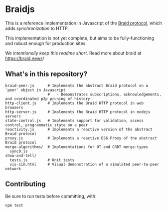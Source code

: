 # Braidjs

This is a reference implementation in Javascript of the
[Braid protocol](https://github.com/braid-work/ietf-braid-draft), which adds
*synchronization* to HTTP.

This implementation is not yet complete, but aims to be fully-functioning and
robust enough for production sites.

*We intentionally keep this readme short.* Read more about braid at https://braid.news!


## What's in this repository?

```
braid-peer.js      # Implements the abstract Braid protocol on a `peer` object in Javascript
                   #   - Demonstrates subscriptions, acknowledgements, and coordinated p2p pruning of history
http-client.js     # Implements the Braid HTTP protocol in web browsers
http-server.js     # Implements the Braid HTTP protocol in nodejs servers
state-control.js   # Implements support for validation, access control, programmatic state on a peer
reactivity.js      # Implements a reactive version of the abstract Braid protocol
proxy.js           # Implements a reactive ES6 Proxy of the abstract Braid protocol
merge-algorithms/  # Implementations for OT and CRDT merge-types
  sync9.js
show-and-tell/
  tests.js         # Unit tests
  vis-sim.html     # Visual demonstration of a simulated peer-to-peer network
```

## Contributing

Be sure to run tests before committing, with:

```
npm test
```
